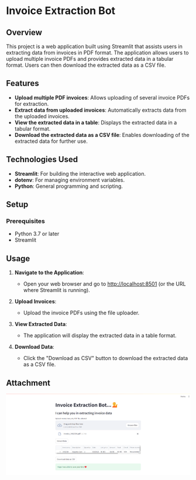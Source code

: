 # Invoice Extraction Bot

## Overview
This project is a web application built using Streamlit that assists users in extracting data from invoices in PDF format. The application allows users to upload multiple invoice PDFs and provides extracted data in a tabular format. Users can then download the extracted data as a CSV file.

## Features
- **Upload multiple PDF invoices**: Allows uploading of several invoice PDFs for extraction.
- **Extract data from uploaded invoices**: Automatically extracts data from the uploaded invoices.
- **View the extracted data in a table**: Displays the extracted data in a tabular format.
- **Download the extracted data as a CSV file**: Enables downloading of the extracted data for further use.

## Technologies Used
- **Streamlit**: For building the interactive web application.
- **dotenv**: For managing environment variables.
- **Python**: General programming and scripting.

## Setup

### Prerequisites
- Python 3.7 or later
- Streamlit

## Usage

1. **Navigate to the Application**:
    - Open your web browser and go to [http://localhost:8501](http://localhost:8501) (or the URL where Streamlit is running).

2. **Upload Invoices**:
    - Upload the invoice PDFs using the file uploader.

3. **View Extracted Data**:
    - The application will display the extracted data in a table format.

4. **Download Data**:
    - Click the "Download as CSV" button to download the extracted data as a CSV file.

## Attachment

![alt text](image.png)
